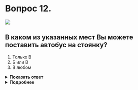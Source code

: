 # Вопрос 12.

![](https://s.drom.ru/i24228/pdd/tickets/2016/1543885367.jpg)

## В каком из указанных мест Вы можете поставить автобус на стоянку?

1. Только В
2. Б или В
3. В любом

<details>
<summary><b>Показать ответ</b></summary>
Правильный ответ: 1
</details>
<details>
<summary><b>Подробнее</b></summary>
В местах «А» и «Б» останавливаться нельзя, так как остановка с левой стороны дороги по ходу движения разрешается только в населённом пункте, обозначенном знаком 5.23.1 и 5.23.2 «Начало населённого пункта» с белым фоном. Правильно поступил бы водитель, остановившись в месте «В».
(Пункт 12.1 ПДД)
</details>